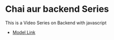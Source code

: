 # Chai aur backend Series 

This is a Video Series on Backend with javascript
- [Model Link](https://app.eraser.io/workspace/YtPqZ1VogxGy1jzIDkzj)